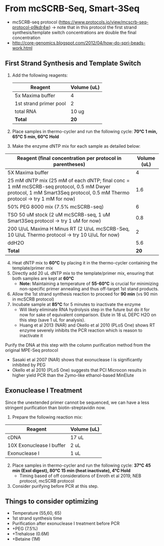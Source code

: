 # From mcSCRB-Seq, Smart-3Seq

- mcSCRB-seq protocol (https://www.protocols.io/view/mcscrb-seq-protocol-p9kdr4w) -> note that in this protocol the first strand synthesis/template switch concentrations are double the final concentration
- http://core-genomics.blogspot.com/2012/04/how-do-spri-beads-work.html

## First Strand Synthesis and Template Switch

1. Add the following reagents:

   | Reagent                | Volume (uL) |
   | ---------------------- | ----------- |
   | 5x Maxima buffer       | 4           |
   | 1st strand primer pool | 2           |
   | total RNA              | 10 ug       |
   | **Total**              | **20**      |

2. Place samples in thermo-cycler and run the following cycle:  **70°C 1 min, 65°C 5 min, 60°C Hold**

3. Make the enzyme dNTP mix for each sample as detailed below:

| Reagent (final concentration per protocol in parentheses)    | Volume (uL) |
| ------------------------------------------------------------ | ----------- |
| 5X Maxima buffer                                             | 4           |
| 25 mM dNTP mix (25 mM of each dNTP; final conc = 1 mM mcSCRB-seq protocol, 0.5 mM Dwyer protocol, 1 mM Smart3Seq protocol, 0.5 mM Thermo protocol -> try 1 mM for now) | 1.6         |
| 50% PEG 8000 mix (7.5% mcSCRB-seq)                           | 6           |
| TSO 50 uM stock (2 uM mcSCRB-seq, 1 uM Smart3Seq protocol -> try 1 uM for now) | 0.8         |
| 200 U/uL Maxima H Minus RT (2 U/uL mcSCRB-Seq, 10 U/uL Thermo protocol -> try 10 U/uL for now) | 2           |
| ddH2O                                                        | 5.6         |
| **Total**                                                    | **20**      |

4. Heat dNTP mix to **60°C** by placing it in the thermo-cycler containing the template/primer mix
5. Directly add 20 uL dNTP mix to the template/primer mix, ensuring that both samples are kept at **60°C**
   - **Note:** Maintaining a temperature of **55-60°C** is crucial for minimizing non-specific primer annealing and thus off-target 1st stand products.
6. Allow the 1st strand synthesis reaction to proceed for **90 min** (vs 90 min in mcSCRB protocol)
7. Incubate sample at **85°C** for 5 minutes to inactivate the enzyme
   - Will likely eliminate RNA hydrolysis step in the future but do it for now for sake of equivalent comparison. Elute in 18 uL DEPC H2O on this step (save 1 uL for analysis).
   - Huang et al 2013 (NAR) and Okello et al 2010 (PLoS One) shows RT enzyme severely inhibits the PCR reaction which is reason to inactivate it

Purify the DNA at this step with the column purification method from the original MPE-Seq protocol

- Sasaki et al 2007 (NAR) shows that exonuclease I is significantly inhibited by PEG
- Okello et al 2010 (PLoS One) suggests that PCI Microcon results in higher yield PCR than the Zymo-like ethanol-based MinElute

## Exonuclease I Treatment

Since the unextended primer cannot be sequenced, we can have a less stringent purification than biotin-streptavidin now.

1. Prepare the following reaction mix:

| Reagent                  | Volume (uL) |
| ------------------------ | ----------- |
| cDNA                     | 17 uL       |
| 10X Exonuclease I buffer | 2 uL        |
| Exonuclease I            | 1 uL        |

2. Place samples in thermo-cycler and run the following cycle: **37°C 45 min (ExoI digest), 80°C 15 min (heat inactivate), 4°C Hold**
   - Timing based of off considerations of Enroth et al 2019, NEB protocol, mcSCRB protocol
3. Consider purifying before PCR at this step.

## Things to consider optimizing

- Temperature (55,60, 65)
- 1st strand synthesis time
- Purification after exonuclease I treatment before PCR
- +PEG (7.5%)
- +Trehalose (0.6M)
- +Betaine (1M)